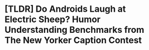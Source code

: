 # [TLDR] Do Androids Laugh at Electric Sheep? Humor Understanding Benchmarks from The New Yorker Caption Contest 
